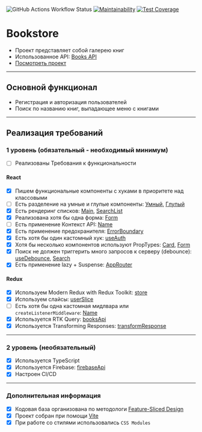 ![GitHub Actions Workflow Status](https://img.shields.io/github/actions/workflow/status/shahmen2088/astone-project/ci-cd.yaml)
[![Maintainability](https://api.codeclimate.com/v1/badges/36397110a41e3c7148a5/maintainability)](https://codeclimate.com/github/shahmen2088/astone-project/maintainability)
[![Test Coverage](https://api.codeclimate.com/v1/badges/36397110a41e3c7148a5/test_coverage)](https://codeclimate.com/github/shahmen2088/astone-project/test_coverage)

# Bookstore

- Проект представляет собой галерею книг
- Использованное API: [Books API](https://developers.google.com/books?hl=en)
- [Посмотреть проект]()

---

## Основной функционал

- Регистрация и авторизация пользователей
- Поиск по названию книг, выпадающее меню с книгами

---

## Реализация требований

### 1 уровень (обязательный - необходимый минимум)

- [ ] Реализованы Требования к функциональности

#### React

- [x] Пишем функциональные компоненты c хуками в приоритете над классовыми
- [ ] Есть разделение на умные и глупые компоненты: [Умный](), [Глупый]()
- [x] Есть рендеринг списков: [Main](src/pages/MainPage/MainPage.tsx), [SearchList](src/features/SearchList/SearchList.tsx)
- [x] Реализована хотя бы одна форма: [Form](src/shared/UI/Form/Form.tsx)
- [ ] Есть применение Контекст API: [Name]()
- [x] Есть применение предохранителя: [ErrorBoundary](src/app/router/app-router.tsx)
- [x] Есть хотя бы один кастомный хук: [useAuth](src/shared/hook/useAuth.ts)
- [x] Хотя бы несколько компонентов используют PropTypes: [Card](src/entities/Card/Card.tsx), [Form](src/shared/UI/Form/Form.tsx)
- [x] Поиск не должен триггерить много запросов к серверу (debounce): [useDebounce](src/shared/hook/useDebounce.tsx), [Search](src/features/Search/Search.tsx)
- [x] Есть применение lazy + Suspense: [AppRouter](src/app/router/app-router.tsx)

#### Redux

- [x] Используем Modern Redux with Redux Toolkit: [store](src/app/providers/store/store.ts)
- [x] Используем слайсы: [userSlice](src/shared/reducers/slices/userSlice.ts)
- [ ] Есть хотя бы одна кастомная мидлвара или `createListenerMiddleware`: [Name]()
- [x] Используется RTK Query: [booksApi](src/shared/api/booksApi.ts)
- [x] Используется Transforming Responses: [transformResponse](src/shared/api/booksApi.ts)

---

### 2 уровень (необязательный)

- [x] Используется TypeScript
- [x] Используется Firebase: [firebaseApi](src/app/firebase/firebase.ts)
- [x] Настроен CI/CD

---

### Дополнительная информация

- [x] Кодовая база организована по методологи [Feature-Sliced Design](https://feature-sliced.design/ru/)
- [x] Проект собран при помощи [Vite](https://vitejs.dev)
- [x] При работе со стилями использовались `CSS Modules`
